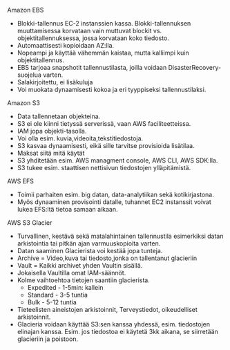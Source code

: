 Amazon EBS

- Blokki-tallennus EC-2 instanssien kassa. Blokki-tallennuksen muuttamisessa korvataan vain muttuvat blockit vs. objektitallennuksessa, jossa korvataan koko tiedosto.
- Automaattisesti kopioidaan AZ:lla.
- Nopeampi ja käyttää vähemmän kaistaa, mutta kalliimpi kuin objektitallennus.
- EBS tarjoaa snapshotit tallennustilasta, joilla voidaan DisasterRecovery-suojelua varten.
- Salakirjoitettu, ei lisäkuluja
- Voi muokata dynaamisesti kokoa ja eri tyyppiseksi tallennustilaksi.

Amazon S3
- Data tallennetaan objekteina.
- S3 ei ole kiinni tietyssä serverissä, vaan AWS faciliteetteissa.
- IAM jopa objekti-tasolla.
- Voi olla esim. kuvia,videoita,tekstitiedostoja.
- S3 kasvaa dynaamisesti, eikä sille tarvitse provisioida lisätilaa.
- Maksat siitä mitä käytät
- S3 yhditetään esim. AWS managment console, AWS CLI, AWS SDK:lla.
- S3 tukee esim. staattisen nettisivun tiedostojen ylläpitämistä.

AWS EFS

- Toimii parhaiten esim. big datan, data-analytiikan sekä kotikirjastona.
- Myös dynaaminen provisointi datalle, tuhannet EC2 instanssit voivat lukea EFS:ltä tietoa samaan aikaan.

AWS S3 Glacier
- Turvallinen, kestävä sekä matalahintainen tallennustila esimerkiksi datan arkistointia tai pitkän ajan varmuuskopioita varten.
- Datan saaminen Glacierista voi kestää jopa tunteja.
- Archive = Video,kuva tai tiedosto,jonka on tallentanut glacieriin
- Vault = Kaikki archivet yhden Vaultin sisällä.
- Jokaisella Vaultilla omat IAM-säännöt.
- Kolme vaihtoehtoa tietojen saantiin glacierista.
    - Expedited - 1-5min: kallein
    - Standard - 3-5 tuntia
    - Bulk - 5-12 tuntia
- Tieteelisten aineistojen arkistoinnit, Terveystiedot, oikeudelliset arkistoinnit.
- Glacieria voidaan käyttää S3:sen kanssa yhdessä, esim. tiedostojen elinajan kanssa. Esim. jos tiedostoa ei käytetä 3kk aikana, se siirretään glacieriin ja poistoon.

